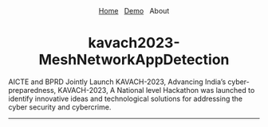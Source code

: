 <link rel="stylesheet" href="style/style.css">
<div class="notification-menu" style="text-align: center;">
  <div align="center">
    <a href="../">Home</a>&nbsp;&nbsp;&nbsp;<a href="../Demo">Demo</a>&nbsp;&nbsp;&nbsp;About
  </div>
</div>
</link>

<div align="center"><b><h1>kavach2023-MeshNetworkAppDetection</h1></b></div>
AICTE and BPRD Jointly Launch KAVACH-2023, Advancing India’s cyber-preparedness, KAVACH-2023, A National level Hackathon was launched to identify innovative ideas and technological solutions for addressing the cyber security and cybercrime.

---




